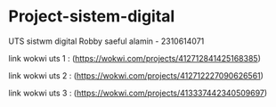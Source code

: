 # Project-sistem-digital
UTS sistwm digital Robby saeful alamin - 2310614071

link wokwi uts 1 : (https://wokwi.com/projects/412712841425168385)

link wokwi uts 2 : (https://wokwi.com/projects/412712227090626561)

link wokwi uts 3 : (https://wokwi.com/projects/413337442340509697)
